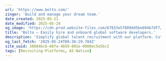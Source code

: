 ```yaml
---
url: 'https://www.bolto.com/'
zinger: 'Build and manage your dream team.'
date_created: 2025-05-21
date_modified: 2025-05-24
og_image: 'https://cdn.prod.website-files.com/67833e57809dd5be694b7df7/6786f92f872ee242e8acbd6c_OG%20IMAGE%20(1).png'
title: 'Bolto – Easily hire and onboard global software developers.'
description: 'Simplify global talent recruitment with our platform. Cut interview hours, ensure compliance, and seamlessly onboard top engineers with matching skills. We handle payments, benefits, and global compliance for you.'
og_last_fetch: '2025-05-24T08:36:29.784Z'
site_uuid: 38684bc6-607a-4b59-801e-0060ec5e5bc2
tags: [Recruiting-Platforms, AI-Native]
---
```


